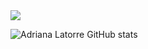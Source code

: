 <body>
        
<div >
<img src="https://media3.giphy.com/media/MT5UUV1d4CXE2A37Dg/giphy.gif?cid=ecf05e47vbyjmqz7rdcs3vzf6ujgc0878gcmrcn9bi8e7sfd&rid=giphy.gif&ct=g" />

</div>

</body>




![Adriana Latorre GitHub stats](https://github-readme-stats.vercel.app/api?username=AdrianaLatorreGit&show_icons=true&theme=radical)

<!--
[![Top Langs](https://github-readme-stats.vercel.app/api/top-langs/?username=AdrianaLatorreGit&layout=compact)](https://github.com/AdrianaLatorreGit/github-readme-stats)
-->



<!--
**AdrianaLatorreGit/AdrianaLatorreGit** is a ✨ _special_ ✨ repository because its `README.md` (this file) appears on your GitHub profile.

Here are some ideas to get you started:

- 🔭 I’m currently working on ...
- 🌱 I’m currently learning ...
- 👯 I’m looking to collaborate on ...
- 🤔 I’m looking for help with ...
- 💬 Ask me about ...
- 📫 How to reach me: ...
- 😄 Pronouns: ...
- ⚡ Fun fact: ...
-->
